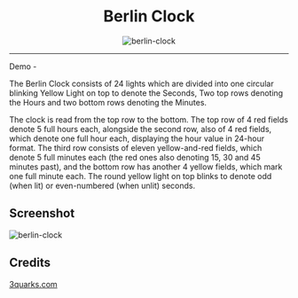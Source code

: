 <!-- # Berlin-clock -->
<div align="center">
<h1>Berlin Clock</h1>
<img src="https://i.imgur.com/boN0PGe.gif" alt="berlin-clock" height="">

<!-- <pre>
""
</pre> -->

<!-- <img alt="berlin-clock" src="https://img.shields.io/badge/Open_source-MIT-red.svg?logo=git&logoColor=green"/> -->


<hr/>
</div>

Demo - 



The Berlin Clock consists of 24 lights which are divided into one circular blinking Yellow Light on top to denote the Seconds, Two top rows denoting the Hours and two bottom rows denoting the Minutes.

The clock is read from the top row to the bottom. The top row of 4 red fields denote 5 full hours each, alongside the second row, also of 4 red fields, which denote one full hour each, displaying the hour value in 24-hour format. The third row consists of eleven yellow-and-red fields, which denote 5 full minutes each (the red ones also denoting 15, 30 and 45 minutes past), and the bottom row has another 4 yellow fields, which mark one full minute each. The round yellow light on top blinks to denote odd (when lit) or even-numbered (when unlit) seconds.

## Screenshot

![berlin-clock](https://i.imgur.com/f2Yz1bf.png)


## Credits

[3quarks.com](http://www.3quarks.com/en/BerlinClock/index.html)